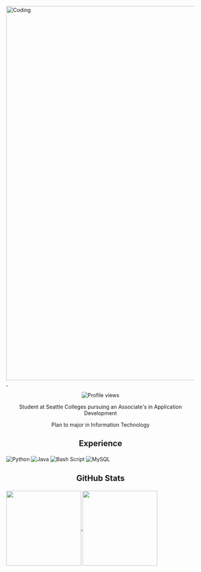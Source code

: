 <img align="center" alt="Coding" width="1000" src="https://media1.giphy.com/media/v1.Y2lkPTc5MGI3NjExNXJhMTgwM2xnd3RkOHp4ZGFqbDdwM280cDVoeDEzMGNtamNnZW50cyZlcD12MV9pbnRlcm5hbF9naWZfYnlfaWQmY3Q9Zw/IuVFGSQZTd6TK/giphy.gif">,
<p align="center">
<img src="https://komarev.com/ghpvc/?username=LynA2Be&color=blue" alt="Profile views">

<p align="center"> Student at Seattle Colleges pursuing an Associate's in Application Development
<p align="center"> Plan to major in Information Technology 

## <p align="center"> Experience 
![Python](https://img.shields.io/badge/python-3670A0?style=for-the-badge&logo=python&logoColor=ffdd54")
![Java](https://img.shields.io/badge/java-%23ED8B00.svg?style=for-the-badge&logo=openjdk&logoColor=white)
![Bash Script](https://img.shields.io/badge/bash_script-%23121011.svg?style=for-the-badge&logo=gnu-bash&logoColor=white)
![MySQL](https://img.shields.io/badge/mysql-4479A1.svg?style=for-the-badge&logo=mysql&logoColor=white)

## <p align="center"> GitHub Stats
<a href="https://github.com/anuraghazra/github-readme-stats">
  <img img height=200 align="center" src= https://github-readme-stats.vercel.app/api?username=LynA2B&show_icons=true&theme=tokyonight>
</a>
<a href="https://github.com/anuraghazra/convoychat">
  <img height=200 align="center" src= https://github-readme-stats.vercel.app/api/top-langs/?username=LynA2B&layout=donut&show_icons=true&theme=tokyonight>
</a>
